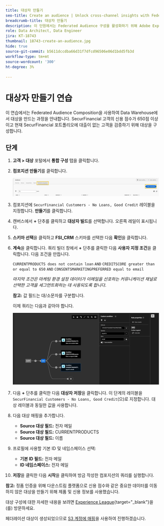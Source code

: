 ```yaml
---
title: 대상자 만들기
seo-title: Create an audience | Unlock cross-channel insights with Federated Audience Composition
breadcrumb-title: 대상자 만들기
description: 이 단원에서는 Federated Audience 구성을 활성화하기 위해 Adobe Experience Platform과 Enterprise Data Warehouse 간의 연결을 구성합니다.
role: Data Architect, Data Engineer
jira: KT-18743
thumbnail: 18743-create-an-audience.jpg
hide: true
source-git-commit: b5611dccdba66d31f7dfcd96506e06d1bdd5fb3d
workflow-type: tm+mt
source-wordcount: '300'
ht-degree: 3%

---
```



# 대상자 만들기 연습

이 연습에서는 Federated Audience Composition을 사용하여 Data Warehouse에서 대상을 만드는 과정을 안내합니다. SecurFinancial 고객의 신용 점수가 650점 이상이고 현재 SecurFinancial 포트폴리오에 대출이 없는 고객을 검증하기 위해 대상을 구성합니다.

## 단계

1. **고객 > 대상** 포털에서 **통합 구성** 탭을 클릭합니다.
2. **컴포지션 만들기**&#x200B;를 클릭합니다.

   ![create-composition](assets/create-composition.png)

3. 컴포지션에 `SecurFinancial Customers - No Loans, Good Credit` 레이블을 지정합니다. **만들기**&#x200B;를 클릭합니다.

4. 캔버스에서 **+** 단추를 클릭하고 **대상자 빌드**&#x200B;를 선택합니다. 오른쪽 레일이 표시됩니다.

5. **스키마 선택**&#x200B;을 클릭하고 **FSI_CRM** 스키마를 선택한 다음 **확인**&#x200B;을 클릭합니다.

6. **계속**&#x200B;을 클릭합니다. 쿼리 빌더 창에서 **+** 단추를 클릭한 다음 **사용자 지정 조건**&#x200B;을 클릭합니다. 다음 조건을 만듭니다.

   `CURRENTPRODUCTS does not contain loan`
   `AND`
   `CREDITSCORE greater than or equal to 650`
   `AND`
   `CONSENTSMARKETINGPREFERRED equal to email`

   *마지막 조건은 마케팅 환경 설정 데이터가 이메일을 선호하는 커뮤니케이션 채널로 선택한 고객을 세그먼트화하는 데 사용되도록 합니다*.

   **참고:** 값 필드는 대/소문자를 구분합니다.

   이제 쿼리는 다음과 같아야 합니다.

   ![query-builder](assets/query-builder.png)

7. 다음 **+** 단추를 클릭한 다음 **대상자 저장**&#x200B;을 클릭합니다. 이 단계의 레이블을 `SecurFinancial Customers - No Loans, Good Credit`(으)로 지정합니다. 대상 레이블과 동일한 값을 사용합니다.

8. 다음 대상 매핑을 추가합니다.

   - **Source 대상 필드:** 전자 메일
   - **Source 대상 필드:** CURRENTPRODUCTS
   - **Source 대상 필드:** 이름

9. 프로필에 사용할 기본 ID 및 네임스페이스 선택:

   - **기본 ID 필드:** 전자 메일
   - **ID 네임스페이스:** 전자 메일

10. **저장**&#x200B;을 클릭한 다음 **시작**&#x200B;을 클릭하여 방금 작성한 컴포지션의 쿼리를 실행합니다.

**참고:** 정품 인증을 위해 다운스트림 플랫폼으로 신용 점수와 같은 중요한 데이터를 이동하지 않은 대상을 만들기 위해 제품 및 신용 정보를 사용했습니다.

대상 구성에 대한 자세한 내용을 보려면 [Experience League](https://experienceleague.adobe.com/ko/docs/federated-audience-composition/using/compositions/create-composition/create-composition){target="_blank"}을(를) 방문하세요.

페더레이션 대상이 생성되었으므로 [S3 계정에 매핑](map-federated-audience-to-s3.md)을 사용하여 진행하겠습니다.

